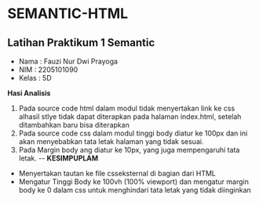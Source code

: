 # SEMANTIC-HTML
Latihan Praktikum 1 Semantic
--
- Nama : Fauzi Nur Dwi Prayoga
- NIM : 2205101090
- Kelas : 5D

**Hasi Analisis**
1. Pada source code html dalam modul tidak menyertakan link ke css alhasil stlye        tidak dapat diterapkan pada halaman index.html, setelah ditambahkan
   <link rel="stylesheet" href="./asset/style.css"> baru bisa diterapkan 
2. Pada source code css dalam modul tinggi body diatur ke 100px dan ini akan            menyebabkan tata letak halaman yang tidak sesuai.
3. Pada Margin body ang diatur ke 10px, yang juga mempengaruhi tata letak.
--
**KESIMPUPLAM**
- Menyertakan tautan ke file csseksternal di bagian <head> dari  HTML
- Mengatur Tinggi Body ke 100vh (100% viewport) dan mengatur margin body ke 0
   dalam css untuk menghindari tata letak yang tidak diinginkan

   





